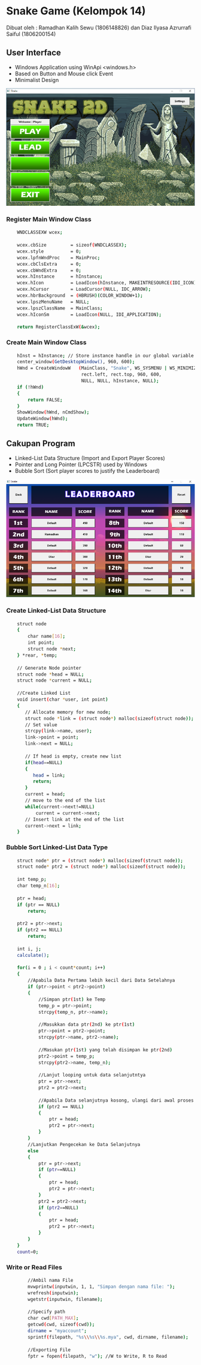 # Snake Game (Kelompok 14)

Dibuat oleh :
Ramadhan Kalih Sewu (1806148826) dan
Diaz Ilyasa Azrurrafi Saiful (1806200154)

## User Interface
- Windows Application using WinApi <windows.h>
- Based on Button and Mouse click Event
- Minimalist Design

![](Image/Screenshot_1.png)

### Register Main Window Class
```bash
    WNDCLASSEXW wcex;
    
    wcex.cbSize         = sizeof(WNDCLASSEX);
    wcex.style          = 0;
    wcex.lpfnWndProc    = MainProc;
    wcex.cbClsExtra     = 0;
    wcex.cbWndExtra     = 0;
    wcex.hInstance      = hInstance;
    wcex.hIcon          = LoadIcon(hInstance, MAKEINTRESOURCE(IDI_ICON));
    wcex.hCursor        = LoadCursor(NULL, IDC_ARROW);
    wcex.hbrBackground  = (HBRUSH)(COLOR_WINDOW+1);
    wcex.lpszMenuName   = NULL;
    wcex.lpszClassName  = MainClass;
    wcex.hIconSm        = LoadIcon(NULL, IDI_APPLICATION);

    return RegisterClassExW(&wcex);
```

### Create Main Window Class
```bash
    hInst = hInstance; // Store instance handle in our global variable
    center_window(GetDesktopWindow(), 960, 600);
    hWnd = CreateWindowW   (MainClass, "Snake", WS_SYSMENU | WS_MINIMIZEBOX,
                            rect.left, rect.top, 960, 600,
                            NULL, NULL, hInstance, NULL);
    if (!hWnd)
    {
        return FALSE;
    }
    ShowWindow(hWnd, nCmdShow);
    UpdateWindow(hWnd);
    return TRUE;
```

## Cakupan Program
- Linked-List Data Structure (Import and Export Player Scores)
- Pointer and Long Pointer (LPCSTR) used by Windows
- Bubble Sort (Sort player scores to justify the Leaderboard) 

![](Image/Screenshot_2.png)

### Create Linked-List Data Structure
```bash
    struct node 
    {
        char name[16];
        int point;
        struct node *next;
    } *rear, *temp;

    // Generate Node pointer
    struct node *head = NULL;
    struct node *current = NULL;

    //Create Linked List
    void insert(char *user, int point)
    {
       // Allocate memory for new node;
       struct node *link = (struct node*) malloc(sizeof(struct node));
       // Set value
       strcpy(link->name, user);
       link->point = point;
       link->next = NULL;

       // If head is empty, create new list
       if(head==NULL)
       {
          head = link;
          return;
       }
       current = head;
       // move to the end of the list
       while(current->next!=NULL)
           current = current->next;
       // Insert link at the end of the list
       current->next = link;
    }
```

### Bubble Sort Linked-List Data Type
```bash
    struct node* ptr = (struct node*) malloc(sizeof(struct node));
    struct node* ptr2 = (struct node*) malloc(sizeof(struct node));

    int temp_p;
    char temp_n[16];

    ptr = head;
    if (ptr == NULL)
        return;

    ptr2 = ptr->next;
    if (ptr2 == NULL)
        return;

    int i, j;
    calculate();

    for(i = 0 ; i < count*count; i++)
    {
        //Apabila Data Pertama lebih kecil dari Data Setelahnya
        if (ptr->point < ptr2->point)
        {
            //Simpan ptr(1st) ke Temp
            temp_p = ptr->point;
            strcpy(temp_n, ptr->name);
            
            //Masukkan data ptr(2nd) ke ptr(1st)
            ptr->point = ptr2->point;
            strcpy(ptr->name, ptr2->name);
            
            //Masukan ptr(1st) yang telah disimpan ke ptr(2nd)
            ptr2->point = temp_p;
            strcpy(ptr2->name, temp_n);
            
            //Lanjut looping untuk data selanjutntya
            ptr = ptr->next;
            ptr2 = ptr2->next;

            //Apabila Data selanjutnya kosong, ulangi dari awal proses sorting.
            if (ptr2 == NULL)
            {
                ptr = head;
                ptr2 = ptr->next;
            }
        }
        //Lanjutkan Pengecekan ke Data Selanjutnya
        else
        {
            ptr = ptr->next;
            if (ptr==NULL)
            {
                ptr = head;
                ptr2 = ptr->next;
            }
            ptr2 = ptr2->next;
            if (ptr2==NULL)
            {
                ptr = head;
                ptr2 = ptr->next;
            }
        }
    }
    count=0;
```

### Write or Read Files
```bash
        //Ambil nama File
        mvwprintw(inputwin, 1, 1, "Simpan dengan nama file: ");
        wrefresh(inputwin);
        wgetstr(inputwin, filename);

        //Specify path
        char cwd[PATH_MAX];
        getcwd(cwd, sizeof(cwd));
        dirname = "myaccount";
        sprintf(filepath, "%s\\%s\\%s.mya", cwd, dirname, filename);

        //Exporting File
        fptr = fopen(filepath, "w"); //W to Write, R to Read
 ```
